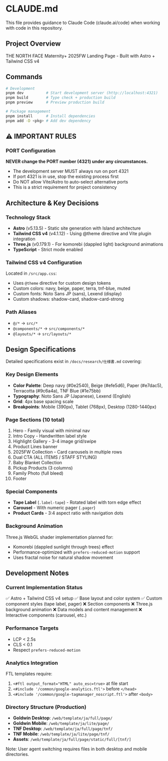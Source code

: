 # CLAUDE.md

This file provides guidance to Claude Code (claude.ai/code) when working with code in this repository.

## Project Overview

THE NORTH FACE Maternity+ 2025FW Landing Page - Built with Astro + Tailwind CSS v4

## Commands

```bash
# Development
pnpm dev          # Start development server (http://localhost:4321)
pnpm build        # Type check + production build
pnpm preview      # Preview production build

# Package management
pnpm install      # Install dependencies
pnpm add -D <pkg> # Add dev dependency
```

## ⚠️ IMPORTANT RULES

### PORT Configuration
**NEVER change the PORT number (4321) under any circumstances.** 
- The development server MUST always run on port 4321
- If port 4321 is in use, stop the existing process first
- Do NOT allow Vite/Astro to auto-select alternative ports
- This is a strict requirement for project consistency

## Architecture & Key Decisions

### Technology Stack

- **Astro** (v5.13.5) - Static site generation with Island architecture
- **Tailwind CSS v4** (v4.1.12) - Using @theme directive and Vite plugin integration
- **Three.js** (v0.179.1) - For komorebi (dappled light) background animations
- **TypeScript** - Strict mode enabled

### Tailwind CSS v4 Configuration

Located in `/src/app.css`:

- Uses `@theme` directive for custom design tokens
- Custom colors: navy, beige, paper, terra, tnf-blue, muted
- Custom fonts: Noto Sans JP (sans), Lexend (display)
- Custom shadows: shadow-card, shadow-card-strong

### Path Aliases

- `@/*` → `src/*`
- `@components/*` → `src/components/*`
- `@layouts/*` → `src/layouts/*`

## Design Specifications

Detailed specifications exist in `/docs/research/仕様書.md` covering:

### Key Design Elements

- **Color Palette**: Deep navy (#0e2540), Beige (#efe5d6), Paper (#e7dac5), Terracotta (#9c6a4a), TNF Blue (#1e75bb)
- **Typography**: Noto Sans JP (Japanese), Lexend (English)
- **Grid**: 4px base spacing scale
- **Breakpoints**: Mobile (390px), Tablet (768px), Desktop (1280-1440px)

### Page Sections (10 total)

1. Hero - Family visual with minimal nav
2. Intro Copy - Handwritten label style
3. Highlight Gallery - 3-4 image grid/swipe
4. Product Lines banner
5. 2025FW Collection - Card carousels in multiple rows
6. Dual CTA (ALL ITEMS / STAFF STYLING)
7. Baby Blanket Collection
8. Pickup Products (3 columns)
9. Family Photo (full bleed)
10. Footer

### Special Components

- **Tape Label** (`.label-tape`) - Rotated label with torn edge effect
- **Carousel** - With numeric pager (`.pager`)
- **Product Cards** - 3:4 aspect ratio with navigation dots

### Background Animation

Three.js WebGL shader implementation planned for:

- Komorebi (dappled sunlight through trees) effect
- Performance-optimized with `prefers-reduced-motion` support
- Uses fractal noise for natural shadow movement

## Development Notes

### Current Implementation Status

✅ Astro + Tailwind CSS v4 setup
✅ Base layout and color system
✅ Custom component styles (tape label, pager)
❌ Section components
❌ Three.js background animation
❌ Data models and content management
❌ Interactive components (carousel, etc.)

### Performance Targets

- LCP < 2.5s
- CLS < 0.1
- Respect `prefers-reduced-motion`

### Analytics Integration

FTL templates require:

1. `<#ftl output_format="HTML" auto_esc=true>` at file start
2. `<#include '/common/google-analytics.ftl'>` before `</head>`
3. `<#include '/common/google-tagmanager_noscript.ftl'>` after `<body>`

### Directory Structure (Production)

- **Goldwin Desktop**: `/web/template/ja/full/page/`
- **Goldwin Mobile**: `/web/template/ja/lite/page/`
- **TNF Desktop**: `/web/template/ja/full/page/tnf/`
- **TNF Mobile**: `/web/template/ja/lite/page/tnf/`
- **Assets**: `/web/template/ja/full/page/static/full/[tnf/]`

Note: User agent switching requires files in both desktop and mobile directories.
